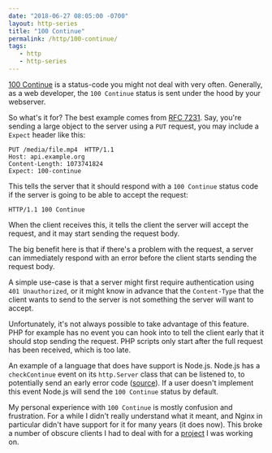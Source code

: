 ```yaml
---
date: "2018-06-27 08:05:00 -0700"
layout: http-series
title: "100 Continue"
permalink: /http/100-continue/
tags:
   - http
   - http-series
---
```


[100 Continue][1] is a status-code you might not deal with very often.
Generally, as a web developer, the `100 Continue` status is sent under
the hood by your webserver.

So what's it for? The best example comes from [RFC 7231][2]. Say, you're
sending a large object to the server using a `PUT` request, you may
include a `Expect` header like this:

```http
PUT /media/file.mp4  HTTP/1.1
Host: api.example.org
Content-Length: 1073741824
Expect: 100-continue
```

This tells the server that it should respond with a `100 Continue` status code
if the server is going to be able to accept the request:

```http
HTTP/1.1 100 Continue
```

When the client receives this, it tells the client the server will accept the
request, and it may start sending the request body.

The big benefit here is that if there's a problem with the request, a server
can immediately respond with an error before the client starts sending the
request body.

A simple use-case is that a server might first require authentication
using `401 Unauthorized`, or it might know in advance that the `Content-Type`
that the client wants to send to the server is not something the server will
want to accept.

Unfortunately, it's not always possible to take advantage of this feature.
PHP for example has no event you can hook into to tell the client early that
it should stop sending the request. PHP scripts only start after the full
request has been received, which is too late.

An example of a language that does have support is Node.js. Node.js has a
`checkContinue` event on its `http.Server` class that can be listened to, to
potentially send an early error code ([source][3]). If a user doesn't implement
this event Node.js will send the `100 Continue` status by default.

My personal experience with `100 Continue` is mostly confusion and frustration.
For a while I didn't really understand what it meant, and Nginx in particular
didn't have support for it for many years (it does now). This broke a number
of obscure clients I had to deal with for a [project][4] I was working on.

[1]: https://tools.ietf.org/html/rfc7231#section-6.2.1
[2]: https://tools.ietf.org/html/rfc7231#section-5.1.1
[3]: https://nodejs.org/api/http.html#http_event_checkcontinue
[4]: http://sabre.io/
